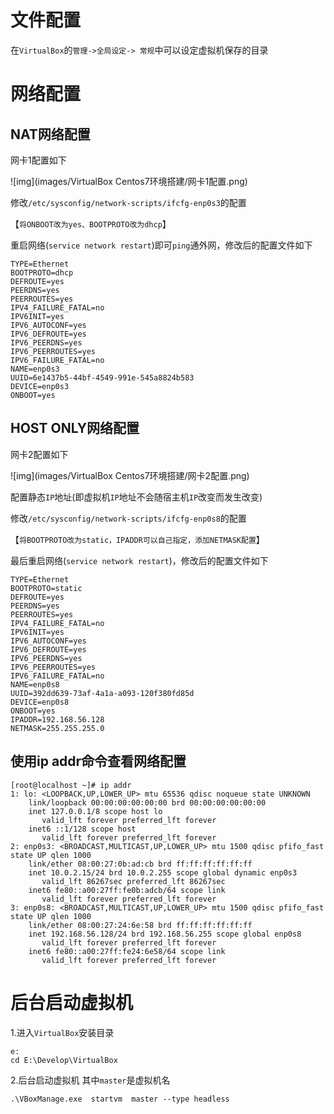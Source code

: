 # 文件配置
在`VirtualBox`的`管理->全局设定-> 常规`中可以设定虚拟机保存的目录

# 网络配置

## NAT网络配置
网卡1配置如下

![img](images/VirtualBox Centos7环境搭建/网卡1配置.png)

修改`/etc/sysconfig/network-scripts/ifcfg-enp0s3`的配置

【`将ONBOOT改为yes、BOOTPROTO改为dhcp`】

重启网络(`service network restart`)即可`ping`通外网，修改后的配置文件如下

```
TYPE=Ethernet
BOOTPROTO=dhcp
DEFROUTE=yes
PEERDNS=yes
PEERROUTES=yes
IPV4_FAILURE_FATAL=no
IPV6INIT=yes
IPV6_AUTOCONF=yes
IPV6_DEFROUTE=yes
IPV6_PEERDNS=yes
IPV6_PEERROUTES=yes
IPV6_FAILURE_FATAL=no
NAME=enp0s3
UUID=6e1437b5-44bf-4549-991e-545a8824b583
DEVICE=enp0s3
ONBOOT=yes
```
## HOST ONLY网络配置
网卡2配置如下

![img](images/VirtualBox Centos7环境搭建/网卡2配置.png)

配置静态`IP`地址(即虚拟机`IP`地址不会随宿主机`IP`改变而发生改变)

修改`/etc/sysconfig/network-scripts/ifcfg-enp0s8`的配置

【`将BOOTPROTO改为static，IPADDR可以自己指定，添加NETMASK配置`】

最后重启网络(`service network restart`)，修改后的配置文件如下

```
TYPE=Ethernet
BOOTPROTO=static
DEFROUTE=yes
PEERDNS=yes
PEERROUTES=yes
IPV4_FAILURE_FATAL=no
IPV6INIT=yes
IPV6_AUTOCONF=yes
IPV6_DEFROUTE=yes
IPV6_PEERDNS=yes
IPV6_PEERROUTES=yes
IPV6_FAILURE_FATAL=no
NAME=enp0s8
UUID=392dd639-73af-4a1a-a093-120f380fd85d
DEVICE=enp0s8
ONBOOT=yes
IPADDR=192.168.56.128
NETMASK=255.255.255.0
```
## 使用ip addr命令查看网络配置
```
[root@localhost ~]# ip addr
1: lo: <LOOPBACK,UP,LOWER_UP> mtu 65536 qdisc noqueue state UNKNOWN 
    link/loopback 00:00:00:00:00:00 brd 00:00:00:00:00:00
    inet 127.0.0.1/8 scope host lo
       valid_lft forever preferred_lft forever
    inet6 ::1/128 scope host 
       valid_lft forever preferred_lft forever
2: enp0s3: <BROADCAST,MULTICAST,UP,LOWER_UP> mtu 1500 qdisc pfifo_fast state UP qlen 1000
    link/ether 08:00:27:0b:ad:cb brd ff:ff:ff:ff:ff:ff
    inet 10.0.2.15/24 brd 10.0.2.255 scope global dynamic enp0s3
       valid_lft 86267sec preferred_lft 86267sec
    inet6 fe80::a00:27ff:fe0b:adcb/64 scope link 
       valid_lft forever preferred_lft forever
3: enp0s8: <BROADCAST,MULTICAST,UP,LOWER_UP> mtu 1500 qdisc pfifo_fast state UP qlen 1000
    link/ether 08:00:27:24:6e:58 brd ff:ff:ff:ff:ff:ff
    inet 192.168.56.128/24 brd 192.168.56.255 scope global enp0s8
       valid_lft forever preferred_lft forever
    inet6 fe80::a00:27ff:fe24:6e58/64 scope link 
       valid_lft forever preferred_lft forever
```
# 后台启动虚拟机
1.进入`VirtualBox`安装目录

```
e:
cd E:\Develop\VirtualBox
```
2.后台启动虚拟机 其中`master`是虚拟机名

```
.\VBoxManage.exe  startvm  master --type headless
```

